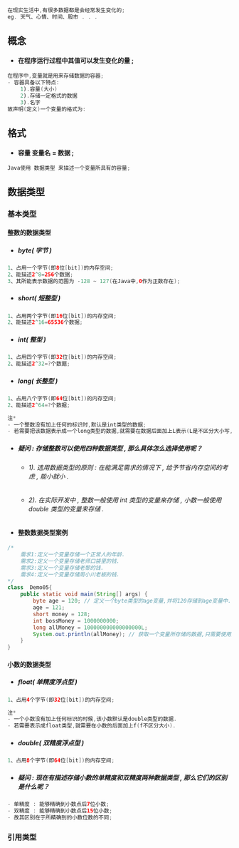 ```java
在现实生活中,有很多数据都是会经常发生变化的;
eg. 天气、心情、时间、股市 . . .
```

## 概念

* #### 在程序运行过程中其值可以发生变化的量 ;

```java
在程序中,变量就是用来存储数据的容器;
- 容器具备以下特点:
    1).容量(大小)
    2).存储一定格式的数据
    3).名字
故声明(定义)一个变量的格式为:
```

## 格式

* #### 容量 变量名 = 数据 ;

```java
Java使用 数据类型 来描述一个变量所具有的容量;
```

## 数据类型

### 基本类型

#### 整数的数据类型

* ##### byte\( 字节 \)

```java
1、占用一个字节(即8位[bit])的内存空间;
2、能描述2^8=256个数据;
3、其所能表示数据的范围为 -128 ~ 127(在Java中,0作为正数存在);
```

* ##### short\( 短整型 \)

```java
1、占用两个字节(即16位[bit])的内存空间;
2、能描述2^16=65536个数据;
```

* ##### int\( 整型 \)

```java
1、占用四个字节(即32位[bit])的内存空间;
2、能描述2^32=?个数据;
```

* ##### long\( 长整型 \)

```java
1、占用八个字节(即64位[bit])的内存空间;
2、能描述2^64=?个数据;

注*
- 一个整数没有加上任何的标识时,默认是int类型的数据;
- 若需要把该数据表示成一个long类型的数据,就需要在数据后面加上L表示(L是不区分大小写,但是建议使用大写);
```

* ##### 疑问 : 存储整数可以使用四种数据类型 , 那么具体怎么选择使用呢？

  * ###### 1\). 选用数据类型的原则 : 在能满足需求的情况下 , 给予节省内存空间的考虑 , 能小就小 .
  * ###### 2\). 在实际开发中 , 整数一般使用 int 类型的变量来存储 , 小数一般使用 double 类型的变量来存储 .
* #### 整数数据类型案例

```java
/*
    需求1:定义一个变量存储一个正常人的年龄.
    需求2:定义一个变量存储老师口袋里的钱.
    需求3:定义一个变量存储老黎的钱.
    需求4:定义一个变量存储周小川老板的钱.
*/
class  Demo05{
    public static void main(String[] args) {
        byte age = 120; // 定义一个byte类型的age变量,并将120存储到age变量中.
        age = 121;
        short money = 128;
        int bossMoney = 1000000000;
        long allMoney = 100000000000000000L;
        System.out.println(allMoney); // 获取一个变量所存储的数据,只需要使用变量名即可.
    }
}
```

#### 小数的数据类型

* ##### float\( 单精度浮点型 \)

```java
1、占用4个字节(即32位[bit])的内存空间;

注*
- 一个小数没有加上任何标识的时候,该小数默认是double类型的数据.
- 若需要表示成float类型,就需要在小数的后面加上f(f不区分大小).
```

* ##### double\( 双精度浮点型 \)

```java
1、占用8个字节(即64位[bit])的内存空间;
```

* ##### 疑问 : 现在有描述存储小数的单精度和双精度两种数据类型 , 那么它们的区别是什么呢？

```java
- 单精度 : 能够精确到小数点后7位小数;
- 双精度 : 能够精确到小数点后15位小数;
- 故其区别在于所精确到的小数位数的不同;
```

### 引用类型



